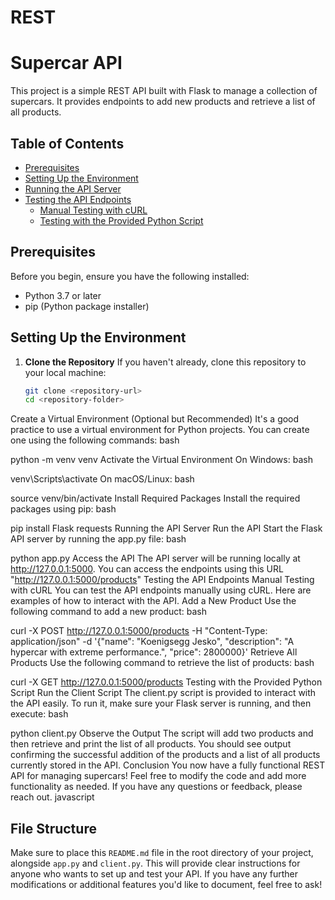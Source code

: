 # REST
# Supercar API

This project is a simple REST API built with Flask to manage a collection of supercars. It provides endpoints to add new products and retrieve a list of all products.

## Table of Contents
- [Prerequisites](#prerequisites)
- [Setting Up the Environment](#setting-up-the-environment)
- [Running the API Server](#running-the-api-server)
- [Testing the API Endpoints](#testing-the-api-endpoints)
  - [Manual Testing with cURL](#manual-testing-with-curl)
  - [Testing with the Provided Python Script](#testing-with-the-provided-python-script)

## Prerequisites

Before you begin, ensure you have the following installed:
- Python 3.7 or later
- pip (Python package installer)

## Setting Up the Environment

1. **Clone the Repository**
   If you haven't already, clone this repository to your local machine:
   ```bash
   git clone <repository-url>
   cd <repository-folder>
Create a Virtual Environment (Optional but Recommended) It's a good practice to use a virtual environment for Python projects. You can create one using the following commands:
bash


python -m venv venv
Activate the Virtual Environment
On Windows:
bash


venv\Scripts\activate
On macOS/Linux:
bash


source venv/bin/activate
Install Required Packages Install the required packages using pip:
bash


pip install Flask requests
Running the API Server
Run the API Start the Flask API server by running the app.py file:
bash


python app.py
Access the API The API server will be running locally at http://127.0.0.1:5000. You can access the endpoints using this URL "http://127.0.0.1:5000/products"
Testing the API Endpoints
Manual Testing with cURL
You can test the API endpoints manually using cURL. Here are examples of how to interact with the API.
Add a New Product Use the following command to add a new product:
bash


curl -X POST http://127.0.0.1:5000/products -H "Content-Type: application/json" -d '{"name": "Koenigsegg Jesko", "description": "A hypercar with extreme performance.", "price": 2800000}'
Retrieve All Products Use the following command to retrieve the list of products:
bash


curl -X GET http://127.0.0.1:5000/products
Testing with the Provided Python Script
Run the Client Script The client.py script is provided to interact with the API easily. To run it, make sure your Flask server is running, and then execute:
bash


python client.py
Observe the Output The script will add two products and then retrieve and print the list of all products. You should see output confirming the successful addition of the products and a list of all products currently stored in the API.
Conclusion
You now have a fully functional REST API for managing supercars! Feel free to modify the code and add more functionality as needed. If you have any questions or feedback, please reach out.
javascript



## File Structure
Make sure to place this `README.md` file in the root directory of your project, alongside `app.py` and `client.py`. This will provide clear instructions for anyone who wants to set up and test your API. If you have any further modifications or additional features you'd like to document, feel free to ask!